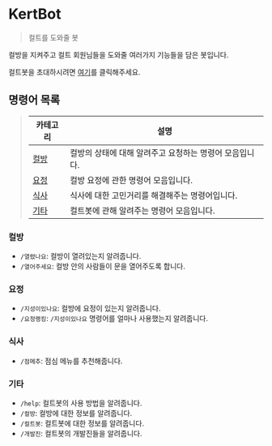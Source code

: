 # KertBot

> 컬트를 도와줄 봇

컬방을 지켜주고 컬트 회원님들을 도와줄 여러가지 기능들을 담은 봇입니다.

컬트봇을 초대하시려면 [여기](https://discord.com/oauth2/authorize?client_id=976727339239100466&permissions=0&scope=bot%20applications.commands)를 클릭해주세요.

## 명령어 목록

> | 카테고리      | 설명                                                    |
> | ------------- | ------------------------------------------------------- |
> | [컬방](#컬방) | 컬방의 상태에 대해 알려주고 요청하는 명령어 모음입니다. |
> | [요정](#요정) | 컬방 요정에 관한 명령어 모음입니다.                     |
> | [식사](#식사) | 식사에 대한 고민거리를 해결해주는 명령어입니다.         |
> | [기타](#기타) | 컬트봇에 관해 알려주는 명령어 모음입니다.               |

### 컬방

- `/열렸나요`: 컬방이 열려있는지 알려줍니다.
- `/열어주세요`: 컬방 안의 사람들이 문을 열어주도록 합니다.

### 요정

- `/지성이있나요`: 컬방에 요정이 있는지 알려줍니다.
- `/요정랭킹`: `/지성이있나요` 명령어를 얼마나 사용했는지 알려줍니다.

### 식사

- `/점메추`: 점심 메뉴를 추천해줍니다.

### 기타

- `/help`: 컬트봇의 사용 방법을 알려줍니다.
- `/컬방`: 컬방에 대한 정보를 알려줍니다.
- `/컬트봇`: 컬트봇에 대한 정보를 알려줍니다.
- `/개발진`: 컬트봇의 개발진들을 알려줍니다.
